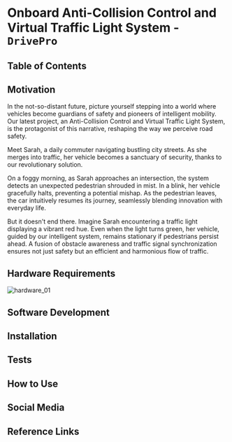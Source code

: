 # Onboard Anti-Collision Control and Virtual Traffic Light System - `DrivePro`

## Table of Contents   


## Motivation   

In the not-so-distant future, picture yourself stepping into a world where vehicles become guardians of safety and pioneers of intelligent mobility. Our latest project, an Anti-Collision Control and Virtual Traffic Light System, is the protagonist of this narrative, reshaping the way we perceive road safety.

Meet Sarah, a daily commuter navigating bustling city streets. As she merges into traffic, her vehicle becomes a sanctuary of security, thanks to our revolutionary solution.

On a foggy morning, as Sarah approaches an intersection, the system detects an unexpected pedestrian shrouded in mist. In a blink, her vehicle gracefully halts, preventing a potential mishap. As the pedestrian leaves, the car intuitively resumes its journey, seamlessly blending innovation with everyday life.

But it doesn't end there. Imagine Sarah encountering a traffic light displaying a vibrant red hue. Even when the light turns green, her vehicle, guided by our intelligent system, remains stationary if pedestrians persist ahead. A fusion of obstacle awareness and traffic signal synchronization ensures not just safety but an efficient and harmonious flow of traffic.
 
## Hardware Requirements   

![hardware_01](https://github.com/CarsonSun2207/RTEP-Project/assets/158228597/44bc54b7-b3c2-4fc6-838f-fb386b0eae8f)


## Software Development   


## Installation   

## Tests   

## How to Use   

## Social Media   

## Reference Links   
